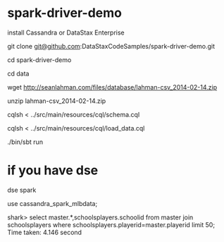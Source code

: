 spark-driver-demo
=================


install Cassandra or DataStax Enterprise

  git clone git@github.com:DataStaxCodeSamples/spark-driver-demo.git

  cd spark-driver-demo

  cd data

  wget http://seanlahman.com/files/database/lahman-csv_2014-02-14.zip

  unzip lahman-csv_2014-02-14.zip
  
  cqlsh < ../src/main/resources/cql/schema.cql 

  cqlsh < ../src/main/resources/cql/load_data.cql

  ./bin/sbt run
  
  # if you have dse

  dse spark
  
  use cassandra_spark_mlbdata;

shark> select master.*,schoolsplayers.schoolid from master join schoolsplayers where schoolsplayers.playerid=master.playerid limit 50;
Time taken: 4.146 second


